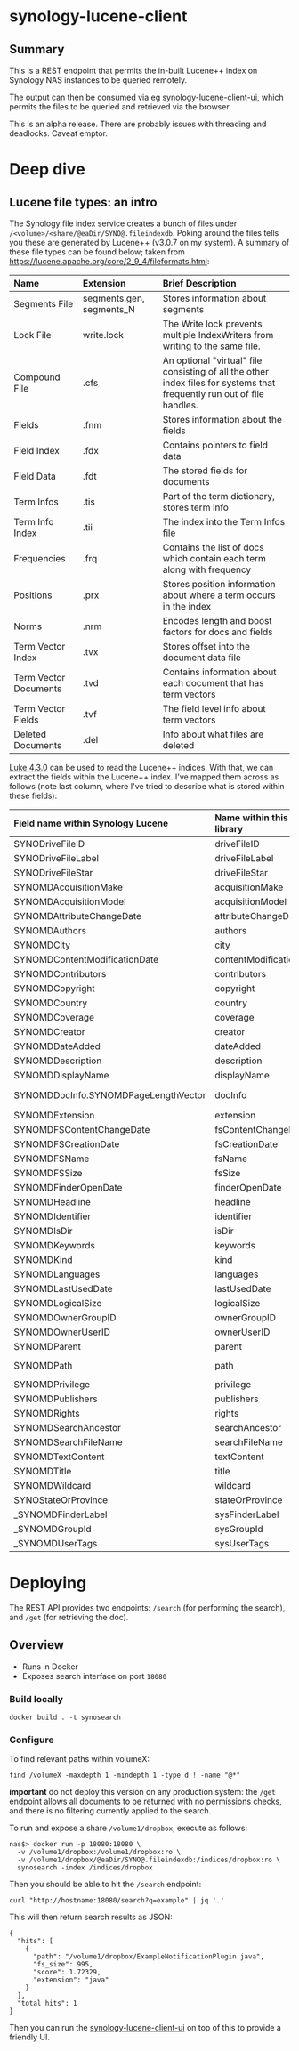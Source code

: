 # synology-lucene-client

## Summary

This is a REST endpoint that permits the in-built Lucene++ index on Synology NAS instances to be queried remotely.

The output can then be consumed via eg [synology-lucene-client-ui](https://github.com/rmacd/synology-lucene-client-ui),
which permits the files to be queried and retrieved via the browser.

This is an alpha release. There are probably issues with threading and deadlocks. Caveat emptor.

# Deep dive

## Lucene file types: an intro

The Synology file index service creates a bunch of files under `/<volume>/<share/@eaDir/SYNO@.fileindexdb`. Poking 
around the files tells you these are generated by Lucene++ (v3.0.7 on my system). A summary of these file types 
can be found below; taken from https://lucene.apache.org/core/2_9_4/fileformats.html:

| Name                  | Extension                | Brief Description                                                                                                       |
|:----------------------|:-------------------------|:------------------------------------------------------------------------------------------------------------------------|
| Segments File         | segments.gen, segments_N | Stores information about segments                                                                                       |
| Lock File             | write.lock               | The Write lock prevents multiple IndexWriters from writing to the same file.                                            |
| Compound File         | .cfs                     | An optional "virtual" file consisting of all the other index files for systems that frequently run out of file handles. |
| Fields                | .fnm                     | Stores information about the fields                                                                                     |
| Field Index           | .fdx                     | Contains pointers to field data                                                                                         |
| Field Data            | .fdt                     | The stored fields for documents                                                                                         |
| Term Infos            | .tis                     | Part of the term dictionary, stores term info                                                                           |
| Term Info Index       | .tii                     | The index into the Term Infos file                                                                                      |
| Frequencies           | .frq                     | Contains the list of docs which contain each term along with frequency                                                  |
| Positions             | .prx                     | Stores position information about where a term occurs in the index                                                      |
| Norms                 | .nrm                     | Encodes length and boost factors for docs and fields                                                                    |
| Term Vector Index     | .tvx                     | Stores offset into the document data file                                                                               |
| Term Vector Documents | .tvd                     | Contains information about each document that has term vectors                                                          |
| Term Vector Fields    | .tvf                     | The field level info about term vectors                                                                                 |
| Deleted Documents     | .del                     | Info about what files are deleted                                                                                       |

[Luke 4.3.0](https://github.com/DmitryKey/luke/releases?page=4) can be used to read the Lucene++ indices. With that,
we can extract the fields within the Lucene++ index. I've mapped them across as follows (note last column, where
I've tried to describe what is stored within these fields):

| Field name within Synology Lucene         | Name within this library | Description / format                                |
|:------------------------------------------|:-------------------------|:----------------------------------------------------|
| SYNODriveFileID                           | driveFileID              | _empty_                                             |
| SYNODriveFileLabel                        | driveFileLabel           | _empty_                                             |
| SYNODriveFileStar                         | driveFileStar            | _empty_                                             |
| SYNOMDAcquisitionMake                     | acquisitionMake          | _empty_                                             |
| SYNOMDAcquisitionModel                    | acquisitionModel         | _empty_                                             |
| SYNOMDAttributeChangeDate                 | attributeChangeDate      | Unix epoch sec                                      |
| SYNOMDAuthors                             | authors                  | eg _Jane Doe_                                       |
| SYNOMDCity                                | city                     | _empty_                                             |
| SYNOMDContentModificationDate             | contentModificationDate  | Unix epoch sec                                      |
| SYNOMDContributors                        | contributors             | _empty_                                             |
| SYNOMDCopyright                           | copyright                | _empty_                                             |
| SYNOMDCountry                             | country                  | _empty_                                             |
| SYNOMDCoverage                            | coverage                 | _empty_                                             |
| SYNOMDCreator                             | creator                  | eg _Microsoft Office 2010_                          |
| SYNOMDDateAdded                           | dateAdded                | Unix epoch sec                                      |
| SYNOMDDescription                         | description              | _empty_                                             |
| SYNOMDDisplayName                         | displayName              | File name without path                              |
| SYNOMDDocInfo.SYNOMDPageLengthVector      | docInfo                  | Character count per page eg `1280 1820` ...         |
| SYNOMDExtension                           | extension                | eg `docx`                                           |
| SYNOMDFSContentChangeDate                 | fsContentChangeDate      | Unix epoch sec                                      |
| SYNOMDFSCreationDate                      | fsCreationDate           | Unix epoch sec                                      |
| SYNOMDFSName                              | fsName                   | File name without path                              |
| SYNOMDFSSize                              | fsSize                   | Size in bytes                                       |
| SYNOMDFinderOpenDate                      | finderOpenDate           | Unix epoch sec                                      |
| SYNOMDHeadline                            | headline                 | _empty_                                             |
| SYNOMDIdentifier                          | identifier               | _empty_                                             |
| SYNOMDIsDir                               | isDir                    | String `y` / `n`                                    |
| SYNOMDKeywords                            | keywords                 | _empty_                                             |
| SYNOMDKind                                | kind                     | eg `docx`                                           |
| SYNOMDLanguages                           | languages                | _empty_                                             |
| SYNOMDLastUsedDate                        | lastUsedDate             | Unix epoch sec                                      |
| SYNOMDLogicalSize                         | logicalSize              | Size in bytes                                       |
| SYNOMDOwnerGroupID                        | ownerGroupID             | Unix GID                                            |
| SYNOMDOwnerUserID                         | ownerUserID              | Unix UID                                            |
| SYNOMDParent                              | parent                   | eg `/volume1/sharename`                             |
| SYNOMDPath                                | path                     | Full path to file eg `/volume1/sharename/file.docx` |
| SYNOMDPrivilege                           | privilege                | Unix privs string eg `rwxrwx---`                    |
| SYNOMDPublishers                          | publishers               | _empty_                                             |
| SYNOMDRights                              | rights                   | _empty_                                             |
| SYNOMDSearchAncestor                      | searchAncestor           | _empty_                                             |
| SYNOMDSearchFileName                      | searchFileName           | _empty_                                             |
| SYNOMDTextContent                         | textContent              | Full text of document                               |
| SYNOMDTitle                               | title                    | _empty_                                             |
| SYNOMDWildcard                            | wildcard                 | _empty_                                             |
| SYNOStateOrProvince                       | stateOrProvince          | _empty_                                             |
| _SYNOMDFinderLabel                        | sysFinderLabel           | eg `0`                                              |
| _SYNOMDGroupId                            | sysGroupId               | Unix GID                                            |
| _SYNOMDUserTags                           | sysUserTags              | _empty_                                             |

# Deploying
 
The REST API provides two endpoints: `/search` (for performing the search), and `/get` (for retrieving the doc).

## Overview

- Runs in Docker
- Exposes search interface on port `18080`

### Build locally

`docker build . -t synosearch`

### Configure

To find relevant paths within volumeX:

`find /volumeX -maxdepth 1 -mindepth 1 -type d ! -name "@*"`

**important** do not deploy this version on any production system: the `/get` endpoint allows all documents to be
returned with no permissions checks, and there is no filtering currently applied to the search.

To run and expose a share `/volume1/dropbox`, execute as follows:

```
nas$> docker run -p 18080:18080 \
  -v /volume1/dropbox:/volume1/dropbox:ro \
  -v /volume1/dropbox/@eaDir/SYNO@.fileindexdb:/indices/dropbox:ro \
  synosearch -index /indices/dropbox
```

Then you should be able to hit the `/search` endpoint:

`curl "http://hostname:18080/search?q=example" | jq '.'`

This will then return search results as JSON:

```
{
  "hits": [
    {
      "path": "/volume1/dropbox/ExampleNotificationPlugin.java",
      "fs_size": 995,
      "score": 1.72329,
      "extension": "java"
    }
  ],
  "total_hits": 1
}
```

Then you can run the [synology-lucene-client-ui](https://github.com/rmacd/synology-lucene-client-ui) on top of this
to provide a friendly UI.

